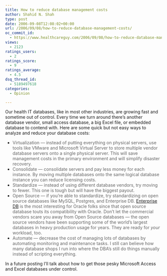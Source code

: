 ```yaml
---
title: How to reduce database management costs
author: Shahid N. Shah
type: post
date: 2006-09-08T12:08:02+00:00
url: /2006/09/08/how-to-reduce-database-management-costs/
oc_commit_id:
  - https://www.healthcareguy.com/2006/09/08/how-to-reduce-database-management-costs/1478769065
views:
  - 2123
ratings_users:
  - 2
ratings_score:
  - 9
ratings_average:
  - 4.5
dsq_thread_id:
  - 5189497618
categories:
  - Opinion

---
```

Our health IT databases, like in most other industries, are growing fast and sometime out of control. Every time we turn around there&#8217;s another database vendor, small access database, a big Excel file, or embedded database to contend with. Here are some quick but not easy ways to analyze and reduce your database costs:

  * <font color="#656565">Virtualization &#8212; instead of putting everything on physical servers, use tools like VMware and Microsoft Virtual Server to store multiple vendor database servers onto a single physical server. This will save management costs in the primary environment and will simplify disaster recovery.</font>
  * <font color="#656565">Consolidate &#8212; consolidate servers and pay less money for each instance. By moving multiple databases onto the same logical database instance you can reduce licensing costs.</font>
  * <font color="#656565">Standardize &#8212; instead of using different database vendors, try moving to fewer. This one is tough but will have the biggest payout.</font>
  * <font color="#656565">Open Source &#8212; if you&#8217;re able to standardize, try standardizing on open source databases like MySQL, Postgres, and Enterprise DB. <a href="http://www.enterprisedb.com/">Enterprise DB</a> is the most interesting for Oracle folks since that open source database touts its compatibility with Oracle. Don&#8217;t let the commercial vendors scare you away from Open Source databases &#8212; the open source vendors have been supporting some of the world&#8217;s largest databases in heavy production usage for years. They are ready for <em>your</em> workload, too.</font>
  * <font color="#656565">Automate &#8212; decrease the cost of managing lots of databases by automating monitoring and maintenance tasks. I still can believe how many database shops I run into where the DBA&#8217;s still do things manually instead of scripting everything.</font>

In a future posting I&#8217;ll talk about how to get those pesky Microsoft Access and Excel databases under control.